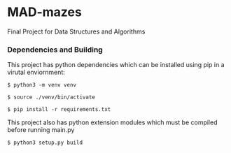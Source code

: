 # MAD-mazes
Final Project for Data Structures and Algorithms

### Dependencies and Building
This project has python dependencies which can be installed using pip in a virutal enviornment:

```$ python3 -m venv venv```

```$ source ./venv/bin/activate```

```$ pip install -r requirements.txt```

This project also has python extension modules which must be compiled before running main.py

```$ python3 setup.py build```
